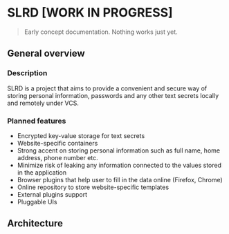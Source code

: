 # SLRD [WORK IN PROGRESS]
> Early concept documentation. Nothing works just yet.
## General overview
### Description
SLRD is a project that aims to provide a convenient and secure way of storing
personal information, passwords and any other text secrets locally and remotely
under VCS.
### Planned features
* Encrypted key-value storage for text secrets
* Website-specific containers
* Strong accent on storing personal information such as full name, home
    address, phone number etc.
* Minimize risk of leaking any information connected to the values stored in
    the application
* Browser plugins that help user to fill in the data online (Firefox, Chrome)
* Online repository to store website-specific templates
* External plugins support
* Pluggable UIs
## Architecture

